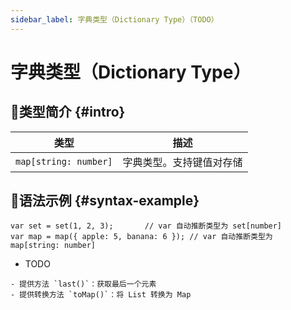 ```yaml
---
sidebar_label: 字典类型（Dictionary Type）（TODO）
---
```


# 字典类型（Dictionary Type）

## 🐳类型简介 {#intro}

|         类型          | 描述                     |
| :-------------------: | ------------------------ |
| `map[string: number]` | 字典类型。支持键值对存储 |

## 🏅语法示例 {#syntax-example}

```collie
var set = set(1, 2, 3);       // var 自动推断类型为 set[number]
var map = map({ apple: 5, banana: 6 }); // var 自动推断类型为 map[string: number]
```

- TODO

```collie
- 提供方法 `last()`：获取最后一个元素
- 提供转换方法 `toMap()`：将 List 转换为 Map
```
